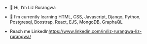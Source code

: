 - 👋 Hi, I’m Liz Rurangwa
- 🌱 I’m currently learning HTML, CSS, Javascript, Django, Python, Postgresql, Boostrap, React, EJS, MongoDB, GraphaQL

- Reach me LinkedIn<https://www.linkedin.com/in/liz-rurangwa-liz-rurangwa/>

<!---
ruraliz/ruraliz is a ✨ special ✨ repository because its `README.md` (this file) appears on your GitHub profile.
You can click the Preview link to take a look at your changes.
--->
